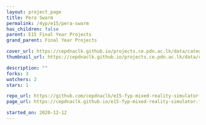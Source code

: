 ```yaml
---
layout: project_page
title: Pera Swarm
permalink: /4yp/e15/pera-swarm
has_children: false
parent: E15 Final Year Projects
grand_parent: Final Year Projects

cover_url: https://cepdnaclk.github.io/projects.ce.pdn.ac.lk/data/categories/4yp/cover_page.jpg
thumbnail_url: https://cepdnaclk.github.io/projects.ce.pdn.ac.lk/data/categories/4yp/thumbnail.jpg

description: ""
forks: 3
watchers: 2
stars: 1

repo_url: https://github.com/cepdnaclk/e15-fyp-mixed-reality-simulator-for-swarm-robotics
page_url: https://cepdnaclk.github.io/e15-fyp-mixed-reality-simulator-for-swarm-robotics

started_on: 2020-12-12
---
```

